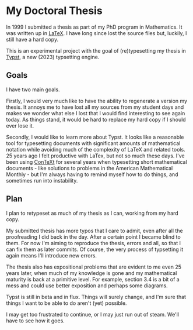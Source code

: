 # My Doctoral Thesis

In 1999 I submitted a thesis as part of my PhD program in Mathematics. It was written up in
[LaTeX](https://www.latex-project.org/). I have long since lost the source files but, luckily, I still have a hard copy.

This is an experimental project with the goal of (re)typesetting my thesis in [Typst](https://typst.app/docs), a new (2023)
typsetting engine.

## Goals

I have two main goals.

Firstly, I would very much like to have the ability to regenerate a version my thesis. It annoys me to have lost all my sources from
my student days and makes we wonder what else I lost that I would find interesting to see again today. As things stand, it would be
hard to replace my hard copy if I should ever lose it.

Secondly, I would like to learn more about Typst. It looks like a reasonable tool for typesetting documents with significant amounts
of mathematical notation while avoiding much of the complexity of LaTeX and related tools. 25 years ago I felt productive with
LaTex, but not so much these days. I've been using [ConTeXt](https://wiki.contextgarden.net/Main_Page) for several years when
typesetting short mathematical documents - like solutions to problems in the American Mathematical Monthly - but I'm always having
to remind myself how to do things, and sometimes run into instability.

## Plan

I plan to retypeset as much of my thesis as I can, working from my hard copy.

My submitted thesis has more typos that I care to admit, even after all the proofreading I did back in the day. After a certain
point I became blind to them. For now I'm aiming to reproduce the thesis, errors and all, so that I can fix them as later
commits. Of course, the very process of typsetting it again means I'll introduce new errors.

The thesis also has expositional problems that are evident to me even 25 years later, when much of my knowledge is gone
and my mathematical maturity is back at a primitive level. For example, section 3.4 is a bit of a mess and could
use better exposition and perhaps some diagrams.

Typst is still in beta and in flux. Things will surely change, and I'm sure that things I want to be able to do aren't (yet)
possible.

I may get too frustrated to continue, or I may just run out of steam. We'll have to see how it goes.
